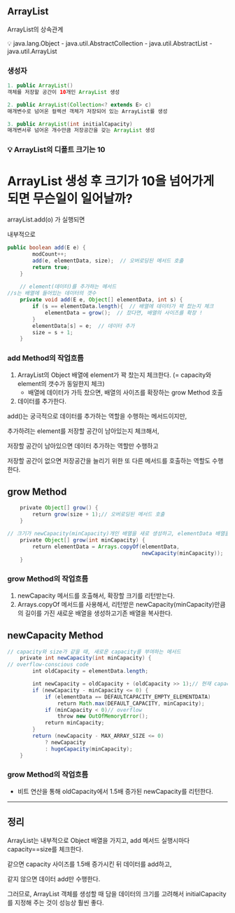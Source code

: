 ## ArrayList

ArrayList의 상속관계

<aside>
💡 java.lang.Object
- java.util.AbstractCollection<E>
 - java.util.AbstractList<E>
   - java.util.ArrayList<E>

</aside>

### 생성자

```java
1. public ArrayList()
객체를 저장할 공간이 10개인 ArrayList 생성

2. public ArrayList(Collection<? extends E> c)
매개변수로 넘어온 컬렉션 객체가 저장되어 있는 ArrayList를 생성

3. public ArrayList(int initialCapacity)
매개변서루 넘어온 개수만큼 저장공간을 갖는 ArrayList 생성
```

### 💡 ArrayList의 디폴트 크기는 10

# ArrayList 생성 후 크기가 10을 넘어가게 되면 무슨일이 일어날까?

arrayList.add(o) 가 실행되면

내부적으로

```java
public boolean add(E e) {
        modCount++;
        add(e, elementData, size);  // 오버로딩된 메서드 호출
        return true;
    }
    
    // element(데이터)를 추가하는 메서드
//s는 배열에 들어있는 데이터의 갯수 
    private void add(E e, Object[] elementData, int s) {
        if (s == elementData.length){  // 배열에 데이터가 꽉 찼는지 체크
            elementData = grow();  // 찼다면, 배열의 사이즈를 확장 !
        }
        elementData[s] = e;  // 데이터 추가
        size = s + 1;
    }
```

### **add Method의 작업흐름**

1. ArrayList의 Object 배열에 element가 꽉 찼는지 체크한다. (= capacity와 element의 갯수가 동일한지 체크)
    - 배열에 데이터가 가득 찼으면, 배열의 사이즈를 확장하는 grow Method 호출
2. 데이터를 추가한다.

add()는 궁극적으로 데이터를 추가하는 역할을 수행하는 메서드이지만,

추가하려는 element를 저장할 공간이 남아있는지 체크해서,

저장할 공간이 남아있으면 데이터 추가하는 역할만 수행하고

저장할 공간이 없으면 저장공간을 늘리기 위한 또 다른 메서드를 호출하는 역할도 수행한다.

## **grow Method**

```java
    private Object[] grow() {
        return grow(size + 1);// 오버로딩된 메서드 호출
    }

// 크기가 newCapacity(minCapacity)개인 배열을 새로 생성하고, elementData 배열을 복사
    private Object[] grow(int minCapacity) {
        return elementData = Arrays.copyOf(elementData,
                                           newCapacity(minCapacity));
    }
```

### **grow Method의 작업흐름**

1. newCapacity 메서드를 호출해서, 확장할 크기를 리턴받는다.
2. Arrays.copyOf 메서드를 사용해서, 리턴받은 newCapacity(minCapacity)만큼의 길이를 가진 새로운 배열을 생성하고기존 배열을 복사한다.

## **newCapacity Method**

```java
// capacity와 size가 같을 때, 새로운 capacity를 부여하는 메서드
    private int newCapacity(int minCapacity) {
// overflow-conscious code
        int oldCapacity = elementData.length;

        int newCapacity = oldCapacity + (oldCapacity >> 1);// 현재 capacity의 1.5배 증가한 값을 넣어준다.
        if (newCapacity - minCapacity <= 0) {
            if (elementData == DEFAULTCAPACITY_EMPTY_ELEMENTDATA)
                return Math.max(DEFAULT_CAPACITY, minCapacity);
            if (minCapacity < 0)// overflow
                throw new OutOfMemoryError();
            return minCapacity;
        }
        return (newCapacity - MAX_ARRAY_SIZE <= 0)
            ? newCapacity
            : hugeCapacity(minCapacity);
    }
```

### **grow Method의 작업흐름**

- 비트 연산을 통해 oldCapacity에서 1.5배 증가된 newCapacity를 리턴한다.

---

## **정리**

ArrayList는 내부적으로 Object 배열을 가지고, add 메서드 실행시마다 capacity==size를 체크한다.

같으면 capacity 사이즈를 1.5배 증가시킨 뒤 데이터를 add하고,

같지 않으면 데이터 add만 수행한다.

그러므로, ArrayList 객체를 생성할 때 담을 데이터의 크기를 고려해서 initialCapacity를 지정해 주는 것이 성능상 훨씬 좋다.
